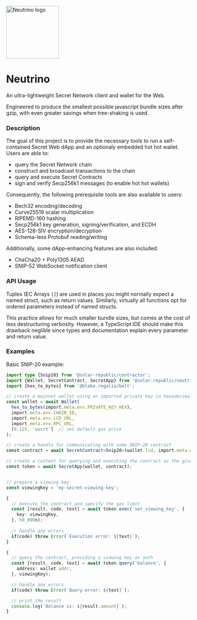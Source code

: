 <p>
  <a href="https://starshell.net/">
    <img src="https://github.com/SolarRepublic/neutrino/assets/1456400/9f854305-a47a-4074-a5d0-bab5ac4b3764" alt="Neutrino logo" width="144">
  </a>
</p>


# Neutrino

An ultra-lightweight Secret Network client and wallet for the Web.

Engineered to produce the smallest possible javascript bundle sizes after gzip, with even greater savings when tree-shaking is used.

### Description

The goal of this project is to provide the necessary tools to run a self-contained Secret Web dApp and an optionaly embedded hot hot wallet. Users are able to:
 - query the Secret Network chain
 - construct and broadcast transactions to the chain
 - query and execute Secret Contracts
 - sign and verify Secp256k1 messages (to enable hot hot wallets)

Consequently, the following prerequisite tools are also available to users:
 - Bech32 encoding/decoding
 - Curve25519 scalar multiplication
 - RIPEMD-160 hashing
 - Secp256k1 key generation, signing/verification, and ECDH
 - AES-128-SIV encryption/decryption
 - Schema-less Protobuf reading/writing

Additionally, some dApp-enhancing features are also included:
 - ChaCha20 + Poly1305 AEAD
 - SNIP-52 WebSocket notification client


### API Usage

Tuples (EC Arrays `[]`) are used in places you might normally expect a named struct, such as return values. Similarly, virtually all functions opt for ordered parameters instead of named structs.

This practice allows for much smaller bundle sizes, but comes at the cost of less destructuring verbosity. However, a TypeScript IDE should make this drawback neglible since types and documentation explain every parameter and return value.


### Examples

Basic SNIP-20 example:

```ts
import type {Snip20} from '@solar-republic/contractor';
import {Wallet, SecretContract, SecretApp} from '@solar-republic/neutrino';
import {hex_to_bytes} from '@blake.regalia/belt';

// create a mainnet wallet using an imported private key in hexadecimal
const wallet = await Wallet(
  hex_to_bytes(import.meta.env.PRIVATE_KEY_HEX),
  import.meta.env.CHAIN_ID,
  import.meta.env.LCD_URL,
  import.meta.env.RPC_URL,
  [0.125, 'uscrt']  // set default gas price
);

// create a handle for communicating with some SNIP-20 contract
const contract = await SecretContract<Snip20>(wallet.lcd, import.meta.env.TOKEN_ADDRESS);

// create a context for querying and executing the contract as the given wallet
const token = await SecretApp(wallet, contract);


// prepare a viewing key
const viewingKey = 'my-secret-viewing-key';

{
  // execute the contract and specify the gas limit
  const [result, code, text] = await token.exec('set_viewing_key', {
    key: viewingKey,
  }, 50_000n);
  
  // handle any errors
  if(code) throw Error(`Execution error: ${text}`);
}

{
  // query the contract, providing a viewing key as auth
  const [result, code, text] = await token.query('balance', {
    address: wallet.addr,
  }, viewingKey);

  // handle any errors
  if(code) throw Error(`Query error: ${text}`);

  // print the result
  console.log(`Balance is: ${result.amount}`);
}
```

